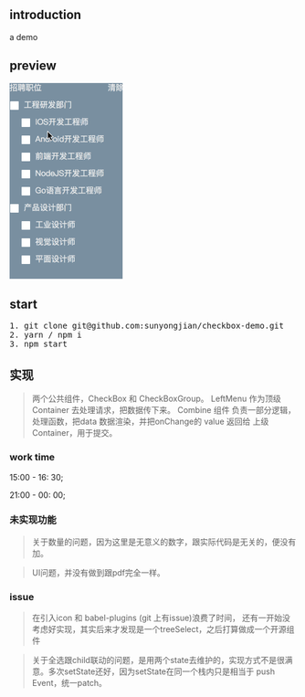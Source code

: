 ## introduction
a demo
## preview
![image](./assets/tree-select.gif)
## start
<pre>
1. git clone git@github.com:sunyongjian/checkbox-demo.git
2. yarn / npm i
3. npm start
</pre>


## 实现
> 两个公共组件，CheckBox 和 CheckBoxGroup。 LeftMenu 作为顶级 Container 去处理请求，把数据传下来。 Combine 组件 负责一部分逻辑，处理函数，把data 数据渲染，并把onChange的 value 返回给 上级 Container，用于提交。

### work time
15:00 - 16: 30;

21:00 - 00: 00;

### 未实现功能
> 关于数量的问题，因为这里是无意义的数字，跟实际代码是无关的，便没有加。

> UI问题，并没有做到跟pdf完全一样。

### issue
> 在引入icon 和 babel-plugins (git 上有issue)浪费了时间， 还有一开始没考虑好实现，其实后来才发现是一个treeSelect，之后打算做成一个开源组件

> 关于全选跟child联动的问题，是用两个state去维护的，实现方式不是很满意。多次setState还好，因为setState在同一个栈内只是相当于 push Event，统一patch。
